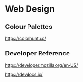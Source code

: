 # Web Design
## Colour Palettes
https://colorhunt.co/

## Developer Reference
https://developer.mozilla.org/en-US/

https://devdocs.io/
